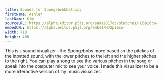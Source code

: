 ```yaml
---
title: Sounds for Spongebob&hellip;
firstName: Ashley
lastName: Kim
sourceURL: https://alpha.editor.p5js.org/sams2017cc/sketches/HJ5pi6cw-
embedURL: https://alpha.editor.p5js.org/embed/HJ5pi6cw-
width: 710
height: 400
---
```


This is a sound visualizer&mdash;the Spongebobs move based on the pitches of
the inputted sound, with the lower pitches to the left and the higher pitches
to the right. You can play a song to see the various pitches in the song or
speak into the computer mic to see your voice. I made this visualizer to be
a more interactive version of my music visualizer.
